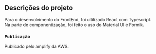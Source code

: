 
## Descrições do projeto

Para o desenvolvimento do FrontEnd, foi ultilizado React com Typescript. Na parte de componentização, foi feito o uso do Material UI e Formik.

### `Publicação`

Publicado pelo amplify da AWS.